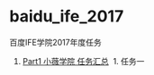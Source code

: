 # baidu_ife_2017 

百度IFE学院2017年度任务

1. [Part1 小薇学院 任务汇总](https://github.com/justliqiang/lq_ife_2017/tree/master/part1)
  1. 任务一
